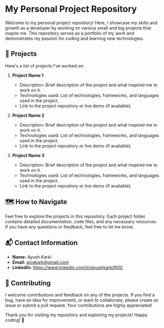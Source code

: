 # My Personal Project Repository

Welcome to my personal project repository! Here, I showcase my skills and growth as a developer by working on various small and big projects that inspire me. This repository serves as a portfolio of my work and demonstrates my passion for coding and learning new technologies.

## 🌟 Projects

Here's a list of projects I've worked on:

1. **Project Name 1**
   - Description: Brief description of the project and what inspired me to work on it.
   - Technologies used: List of technologies, frameworks, and languages used in the project.
   - Link to the project repository or live demo (if available).

2. **Project Name 2**
   - Description: Brief description of the project and what inspired me to work on it.
   - Technologies used: List of technologies, frameworks, and languages used in the project.
   - Link to the project repository or live demo (if available).

3. **Project Name 3**
   - Description: Brief description of the project and what inspired me to work on it.
   - Technologies used: List of technologies, frameworks, and languages used in the project.
   - Link to the project repository or live demo (if available).

## 🗺️ How to Navigate

Feel free to explore the projects in this repository. Each project folder contains detailed documentation, code files, and any necessary resources. If you have any questions or feedback, feel free to let me know.

## 📬 Contact Information

- **Name:** Ayush Karki
- **Email:** aicekark@gmail.com
- **LinkedIn:** https://www.linkedin.com/in/ayushkarki900/


## 🚀 Contributing

I welcome contributions and feedback on any of the projects. If you find a bug, have an idea for improvement, or want to collaborate, please create an issue or submit a pull request. Your contributions are highly appreciated!

Thank you for visiting my repository and exploring my projects! Happy coding! 🌈

